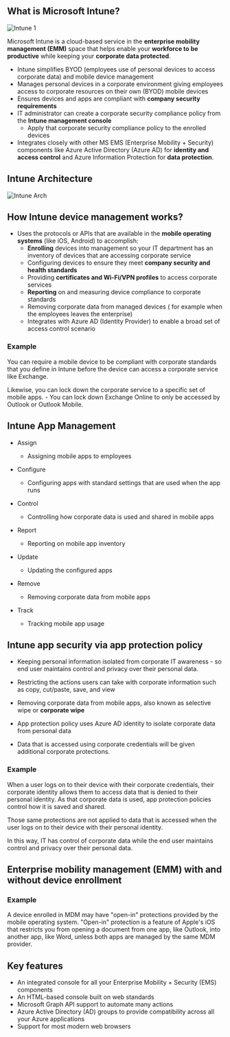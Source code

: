 ## What is Microsoft Intune?

![Intune 1](img/intune-2.png)

Microsoft Intune is a cloud-based service in the **enterprise mobility management (EMM)** space that helps enable your **workforce to be productive** while keeping your **corporate data protected**. 

- Intune simplifies BYOD (employees use of personal devices to access corporate data) and mobile device management
- Manages personal devices in a corporate environment giving employees access to corporate resources on their own (BYOD)  mobile devices
-  Ensures devices and apps are compliant with **company security requirements**
- IT administrator can create a corporate security compliance policy from the **Intune management console**
    - Apply that corporate security compliance policy to the enrolled devices
- Integrates closely with other MS EMS (Enterprise Mobility + Security) components like Azure Active Directory  (Azure AD) for **identity and access control**  and Azure Information Protection for **data protection**.


## Intune Architecture

![Intune Arch](img/intunearchitecture_wh.svg)


## How Intune  device management works?

- Uses the protocols or APIs that are available in the **mobile operating systems** (like iOS, Android) to accomplish:
    - **Enrolling** devices into management so your IT department has an inventory of devices that are accessing corporate service
    - Configuring devices to ensure they meet **company security and health standards**
    - Providing **certificates and Wi-Fi/VPN profiles** to access corporate services
    - **Reporting** on and measuring device compliance to corporate standards
    - Removing corporate data from managed devices ( for example when the employees leaves the enterprise)
    - Integrates with Azure AD (Identity Provider) to enable a broad set of access control scenario


### Example
 You can require a mobile device to be compliant with corporate standards that you define in Intune before the device can access a corporate service like Exchange. 

 Likewise, you can lock down the corporate service to a specific set of mobile apps. 
    - You can lock down Exchange Online to only be accessed by Outlook or Outlook Mobile.


## Intune App Management

- Assign
    - Assigning mobile apps to employees

- Configure
    - Configuring apps with standard settings that are used when the app runs

- Control
    - Controlling how corporate data is used and shared in mobile apps

- Report 
    - Reporting on mobile app inventory
 
- Update
    - Updating the configured apps

- Remove
   - Removing corporate data from mobile apps

- Track
    - Tracking mobile app usage

## Intune app security via app protection policy 

- Keeping personal information isolated from corporate IT awareness - so end user maintains control and privacy over their personal data.


- Restricting the actions users can take with corporate information such as copy, cut/paste, save, and view
- Removing corporate data from mobile apps, also known as selective wipe or **corporate wipe**
- App protection policy uses Azure AD identity to isolate corporate data from personal data
- Data that is accessed using corporate credentials will be given additional corporate protections.

### Example
 When a user logs on to their device with their corporate credentials, their corporate identity allows them to access data that is denied to their personal identity. As that corporate data is used, app protection policies control how it is saved and shared.

 Those same protections are not applied to data that is accessed when the user logs on to their device with their personal identity.

  In this way, IT has control of corporate data while the end user maintains control and privacy over their personal data.


  ## Enterprise mobility management (EMM) with and without device enrollment

  ### Example
  A device enrolled in MDM may have "open-in" protections provided by the mobile operating system. "Open-in" protection is a feature of Apple's iOS that restricts you from opening a document from one app, like Outlook, into another app, like Word, unless both apps are managed by the same MDM provider. 


  ## Key features
- An integrated console for all your Enterprise Mobility + Security (EMS) components
- An HTML-based console built on web standards
- Microsoft Graph API support to automate many actions
- Azure Active Directory (AD) groups to provide compatibility across all your Azure applications
- Support for most modern web browsers


